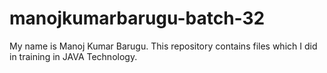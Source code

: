 # manojkumarbarugu-batch-32
My name is Manoj Kumar Barugu. This repository contains files which I did in training in JAVA Technology.
